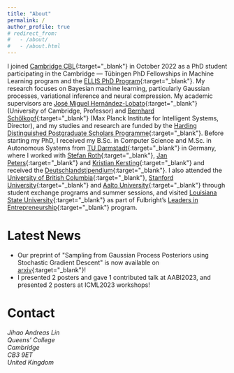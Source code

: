 ```yaml
---
title: "About"
permalink: /
author_profile: true
# redirect_from: 
#   - /about/
#   - /about.html
---
```


I joined [Cambridge CBL](https://www.cbl-cambridge.org){:target="_blank"} in October 2022 as a PhD student participating in the Cambridge — Tübingen PhD Fellowships in Machine Learning program and the [ELLIS PhD Program](https://ellis.eu/phd-postdoc){:target="_blank"}.
My research focuses on Bayesian machine learning, particularly Gaussian processes, variational inference and neural compression. My academic supervisors are [José Miguel Hernández-Lobato](https://jmhl.org){:target="_blank"} (University of Cambridge, Professor) and [Bernhard Schölkopf](https://is.mpg.de/~bs){:target="_blank"} (Max Planck Institute for Intelligent Systems, Director), and my studies and research are funded by the [Harding Distinguished Postgraduate Scholars Programme](https://www.hardingscholars.fund.cam.ac.uk){:target="_blank"}.
Before starting my PhD, I received my B.Sc. in Computer Science and M.Sc. in Autonomous Systems from [TU Darmstadt](https://www.tu-darmstadt.de/index.en.jsp){:target="_blank"} in Germany, where I worked with [Stefan Roth](https://www.visinf.tu-darmstadt.de/visual_inference/people_vi/stefan_roth.en.jsp){:target="_blank"}, [Jan Peters](https://www.ias.informatik.tu-darmstadt.de/Member/JanPeters){:target="_blank"} and [Kristian Kersting](https://ml-research.github.io/people/kkersting/){:target="_blank"} and received the [Deutschlandstipendium](https://www.deutschlandstipendium.de/deutschlandstipendium/de/services/english/english_node.html){:target="_blank"}.
I also attended the [University of British Columbia](https://www.ubc.ca){:target="_blank"}, [Stanford University](https://www.stanford.edu){:target="_blank"} and [Aalto University](https://www.aalto.fi/en){:target="_blank"} through student exchange programs and summer sessions, and visited [Louisiana State University](https://www.lsu.edu){:target="_blank"} as part of Fulbright’s [Leaders in Entrepreneurship](https://www.fulbright.de/programs-for-germans/studierende-und-graduierte/leaders-in-entrepreneurship){:target="_blank"} program.

Latest News
======
- Our preprint of "Sampling from Gaussian Process Posteriors using Stochastic Gradient Descent" is now available on [arxiv](https://arxiv.org/abs/2306.11589){:target="_blank"}!
- I presented 2 posters and gave 1 contributed talk at AABI2023, and presented 2 posters at ICML2023 workshops!

Contact
======
<address>
Jihao Andreas Lin<br>
Queens' College<br>
Cambridge<br>
CB3 9ET<br>
United Kingdom
</address>
